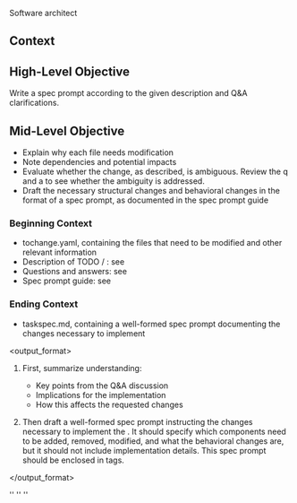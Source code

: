 <role>Software architect</role>
## Context

## High-Level Objective

Write a spec prompt according to the given description and Q&A clarifications. 

## Mid-Level Objective

- Explain why each file needs modification
- Note dependencies and potential impacts
- Evaluate whether the change, as described, is ambiguous. Review the q and a to see whether the ambiguity is addressed.
- Draft the necessary structural changes and behavioral changes in the format of a spec prompt, as documented in the spec prompt guide

### Beginning Context

- tochange.yaml, containing the files that need to be modified and other relevant information
- Description of TODO / <high-level objective>: see <desc> 
- Questions and answers: see <quest>
- Spec prompt guide: see <guide>

### Ending Context

- taskspec.md, containing a well-formed spec prompt documenting the changes necessary to implement <high-level objective>

<output_format>
1. First, summarize understanding:
   - Key points from the Q&A discussion
   - Implications for the implementation
   - How this affects the requested changes

2. Then draft a well-formed spec prompt instructing the changes necessary to implement the <high-level objective>. It should specify which components need to be added, removed, modified, and what the behavioral changes are, but it should not include implementation details. This spec prompt should be enclosed in <taskspec> tags.

</output_format>

<desc>
'<description>'
</desc>

<quest>
'<questions>'
</quest>

<guide>
'<spec_prompt_guide>'
</guide>
